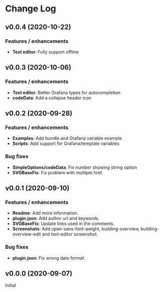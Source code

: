 # Change Log

## v0.0.4 (2020-10-22)

### Features / enhancements

- **Text editor**: Fully support offline

## v0.0.3 (2020-10-06)

### Features / enhancements

- **Text editor**: Better Grafana types for autocompletion
- **codeData**: Add a collapse header icon

## v0.0.2 (2020-09-28)

### Features / enhancements

- **Examples**: Add bundle and Grafana variable example
- **Scripts**: Add support for Grafana/template variables

### Bug fixes

- **SimpleOptions/codeData**: Fix number showing string option
- **SVGBaseFix**: Fix problem with multiple href.

## v0.0.1 (2020-09-10)

### Features / enhancements

- **Readme**: Add more information.
- **plugin.json**: Add author url and keywords.
- **SVGBaseFix**: Update links used in the comments.
- **Screenshots**: Add open-sans-font-weight, building-overview, building-overview-edit and text-editor screenshot.

### Bug fixes

- **plugin.json**: Fix wrong date format.

## v0.0.0 (2020-09-07)

Initial

